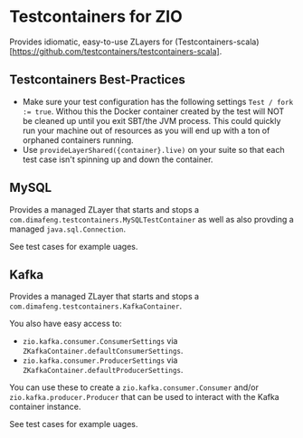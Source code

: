 # Testcontainers for ZIO

Provides idiomatic, easy-to-use ZLayers for (Testcontainers-scala)[https://github.com/testcontainers/testcontainers-scala].

## Testcontainers Best-Practices

- Make sure your test configuration has the following settings `Test / fork := true`. Withou this  the Docker container created by the test will NOT be cleaned up until you exit SBT/the JVM process.  This could quickly run your machine out of resources as you will end up with a ton of orphaned containers running.
- Use `provideLayerShared({container}.live)` on your suite so that each test case isn't spinning up and down the container.

## MySQL

Provides a managed ZLayer that starts and stops a `com.dimafeng.testcontainers.MySQLTestContainer` as well as also provding a managed `java.sql.Connection`.

See test cases for example uages.

## Kafka

Provides a managed ZLayer that starts and stops a `com.dimafeng.testcontainers.KafkaContainer`.

You also have easy access to:
- `zio.kafka.consumer.ConsumerSettings` via `ZKafkaContainer.defaultConsumerSettings`.
- `zio.kafka.consumer.ProducerSettings` via `ZKafkaContainer.defaultProducerSettings`.

You can use these to create a `zio.kafka.consumer.Consumer` and/or `zio.kafka.producer.Producer` that can be used to interact with the Kafka container instance.

See test cases for example uages.
